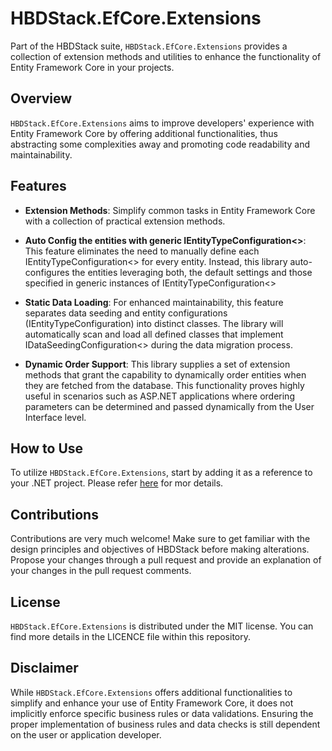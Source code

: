 # HBDStack.EfCore.Extensions

Part of the HBDStack suite, `HBDStack.EfCore.Extensions` provides a collection of extension methods and utilities to enhance the functionality of Entity Framework Core in your projects.

## Overview

`HBDStack.EfCore.Extensions` aims to improve developers' experience with Entity Framework Core by offering additional functionalities, thus abstracting some complexities away and promoting code readability and maintainability.

## Features

- **Extension Methods**: Simplify common tasks in Entity Framework Core with a collection of practical extension methods.

- **Auto Config the entities with generic IEntityTypeConfiguration<>**: This feature eliminates the need to manually define each IEntityTypeConfiguration<> for every entity. Instead, this library auto-configures the entities leveraging both, the default settings and those specified in generic instances of IEntityTypeConfiguration<>

- **Static Data Loading**: For enhanced maintainability, this feature separates data seeding and entity configurations (IEntityTypeConfiguration) into distinct classes. The library will automatically scan and load all defined classes that implement IDataSeedingConfiguration<> during the data migration process.

- **Dynamic Order Support**: This library supplies a set of extension methods that grant the capability to dynamically order entities when they are fetched from the database. This functionality proves highly useful in scenarios such as ASP.NET applications where ordering parameters can be determined and passed dynamically from the User Interface level.

## How to Use

To utilize `HBDStack.EfCore.Extensions`, start by adding it as a reference to your .NET project. Please refer [here](HBD.EfCore.Extensions.md) for mor details.

## Contributions

Contributions are very much welcome! Make sure to get familiar with the design principles and objectives of HBDStack before making alterations. Propose your changes through a pull request and provide an explanation of your changes in the pull request comments.

## License

`HBDStack.EfCore.Extensions` is distributed under the MIT license. You can find more details in the LICENCE file within this repository.

## Disclaimer

While `HBDStack.EfCore.Extensions` offers additional functionalities to simplify and enhance your use of Entity Framework Core, it does not implicitly enforce specific business rules or data validations. Ensuring the proper implementation of business rules and data checks is still dependent on the user or application developer.